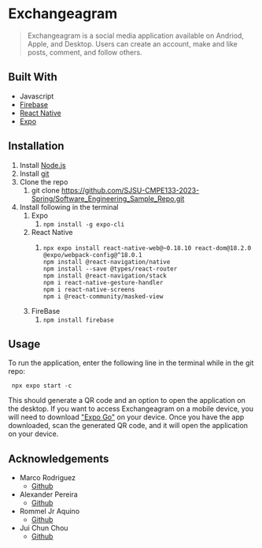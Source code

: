 # Exchangeagram
>Exchangeagram is a social media application available on Andriod, Apple, and Desktop. Users can create an account, make and like posts, comment, and follow others.

## Built With
* Javascript
* [Firebase](https://firebase.google.com/)
* [React Native](https://reactnative.dev/)
* [Expo](https://docs.expo.dev/get-started/installation/)

## Installation
1. Install [Node.js](https://nodejs.org/en)
2. Install [git](https://git-scm.com/downloads)
3. Clone the repo
   1. git clone https://github.com/SJSU-CMPE133-2023-Spring/Software_Engineering_Sample_Repo.git
4. Install following in the terminal
   1. Expo
      1. ```npm install -g expo-cli ```
   2. React Native
      1. ```
         npx expo install react-native-web@~0.18.10 react-dom@18.2.0 @expo/webpack-config@^18.0.1
         npm install @react-navigation/native
         npm install --save @types/react-router
         npm install @react-navigation/stack
         npm i react-native-gesture-handler
         npm i react-native-screens
         npm i @react-community/masked-view
         ```
   3. FireBase
      1. ```npm install firebase```
## Usage
To run the application, enter the following line in the terminal while in the git repo:

``` npx expo start -c```

This should generate a QR code and an option to open the application on the desktop. If you want to access
Exchangeagram on a mobile device, you will need to download ["Expo Go"](https://expo.dev/client) on your device.
Once you have the app downloaded, scan the generated QR code, and it will open the application
on your device.

## Acknowledgements
* Marco Rodriguez
  * [Github](https://github.com/marcohr1999)
* Alexander Pereira
  * [Github](https://github.com/50xp50)
* Rommel Jr Aquino
  * [Github](https://github.com/RommelAquinoJr)
* Jui Chun Chou
  * [Github](https://github.com/JuiChunChou)